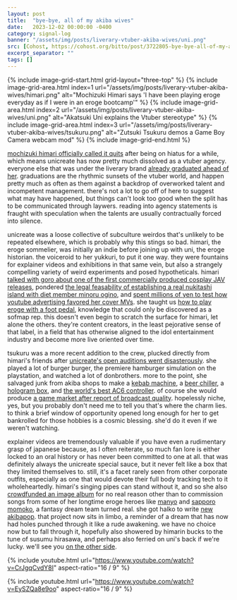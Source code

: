 ```yaml
---
layout: post
title:  "bye-bye, all of my akiba wives"
date:   2023-12-02 00:00:00 -0400
category: signal-log
banner: "/assets/img/posts/liverary-vtuber-akiba-wives/uni.png"
src: [Cohost, https://cohost.org/bitto/post/3722805-bye-bye-all-of-my-a]
excerpt_separator: ""
tags: []
---
```


{% include image-grid-start.html grid-layout="three-top" %}
{% include image-grid-area.html index=1 url="/assets/img/posts/liverary-vtuber-akiba-wives/himari.png" alt="Mochizuki Himari says 'I have been playing eroge everyday as if I were in an eroge bootcamp'" %}
{% include image-grid-area.html index=2 url="/assets/img/posts/liverary-vtuber-akiba-wives/uni.png" alt="Akatsuki Uni explains the Vtuber stereotype" %}
{% include image-grid-area.html index=3 url="/assets/img/posts/liverary-vtuber-akiba-wives/tsukuru.png" alt="Zutsuki Tsukuru demos a Game Boy Camera webcam mod" %}
{% include image-grid-end.html %}

[mochizuki himari officially called it quits](https://twitter.com/Liverary_JP/status/1730183642352357540) after being on hiatus for a while, which means unicreate has now pretty much dissolved as a vtuber agency. everyone else that was under the liverary brand [already graduated ahead of her](https://twitter.com/Liverary_JP/status/1727310973231341633). graduations are the rhythmic sunsets of the vtuber world, and happen pretty much as often as them against a backdrop of overworked talent and incompetent management. there's not a lot to go off of here to suggest what may have happened, but things can't look too good when the split has to be communicated through laywers. reading into agency statements is fraught with speculation when the talents are usually contractually forced into silence.

unicreate was a loose collective of subculture weirdos that's unlikely to be repeated elsewhere, which is probably why this stings so bad. himari, the eroge sommelier, was initially an indie before joining up with uni, the eroge historian. the voiceroid to her yukkuri, to put it one way. they were fountains for explainer videos and exhibitions in that same vein, but also a strangely compelling variety of weird experiments and posed hypotheticals. himari [talked with goro about one of the first commercially produced cosplay JAV releases](https://www.youtube.com/watch?v=RSses0p8yuQ), pondered [the legal feasability of establishing a real nukitashi island with diet member minoru ogino](https://www.youtube.com/watch?v=WKu4d8ecJQk), and [spent millions of yen to test how youtube advertising favored her cover MVs](https://www.youtube.com/watch?v=QszYxjf12d0). she taught us [how to play eroge with a foot pedal](https://www.youtube.com/watch?v=bb_J5_1BqrQ), knowledge that could only be discovered as a sofmap rep. this doesn't even begin to scratch the surface for himari, let alone the others. they're content creators, in the least pejorative sense of that label, in a field that has otherwise aligned to the idol entertainment industry and become more live oriented over time. 

tsukuru was a more recent addition to the crew, plucked directly from himari's friends after [unicreate's open auditions went disasterously](https://www.youtube.com/watch?v=5Nh4UDXZKCM). she played a lot of burger burger, the premiere hamburger simulation on the playstation, and watched a lot of donbrothers. more to the point, she salvaged junk from akiba shops to make a [kebab machine](https://www.youtube.com/watch?v=hSUBEQdq0qU), a [beer chiller](https://www.youtube.com/watch?v=jS_bTl0BEj4), a [hologram box](https://www.youtube.com/watch?v=kvLHQLmO4Oo), and [the world's best AC6 controller](https://www.youtube.com/watch?v=oUNbXe9wf_M). of course she would produce [a game market after report of broadcast quality](https://www.youtube.com/watch?v=tQUtgHv8dAk). hopelessly niche, yes, but you probably don't need me to tell you that's where the charm lies. to think a brief window of opportunity opened long enough for her to get bankrolled for those hobbies is a cosmic blessing. she'd do it even if we weren't watching.

explainer videos are tremendously valuable if you have even a rudimentary grasp of japanese because, as I often reiterate, so much fan lore is either locked to an oral history or has never been committed to one at all. that was definitely always the unicreate special sauce, but it never felt like a box that they limited themselves to. still, it's a facet rarely seen from other corporate outfits, especially as one that would devote their full body tracking tech to it wholeheartedly. himari's singing pipes can stand without it, and so she also [crowdfunded an image album](https://camp-fire.jp/projects/view/594837) for no real reason other than to commission songs from some of her longtime eroge heroes like [manyo](https://www.youtube.com/watch?v=NLKeUccLDus) and [sapporo momoko](https://www.youtube.com/watch?v=vbE2UuqCOC4), a fantasy dream team turned real. she got halko to write [new akibapop](https://www.youtube.com/watch?v=JcFKfbFWGqc). that project now sits in limbo, a reminder of a dream that has now had holes punched through it like a rude awakening. we have no choice now but to fall through it, hopefully also showered by himarin bucks to the tune of susumu hirasawa, and perhaps also ferried on uni's back if we're lucky. we'll see you [on the other side](https://www.youtube.com/@NICHIJOU-nesiology).

{% include youtube.html url="https://www.youtube.com/watch?v=CrJgqCvdY8I" aspect-ratio="16 / 9" %}

{% include youtube.html url="https://www.youtube.com/watch?v=EySZQa8e9oo" aspect-ratio="16 / 9" %}